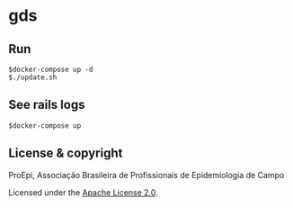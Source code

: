 # gds

## Run 

```
$docker-compose up -d
$./update.sh
```

## See rails logs
```
$docker-compose up
```
## License & copyright

ProEpi, Associação Brasileira de Profissionais de Epidemiologia de Campo

Licensed under the [Apache License 2.0](LICENSE.md).
